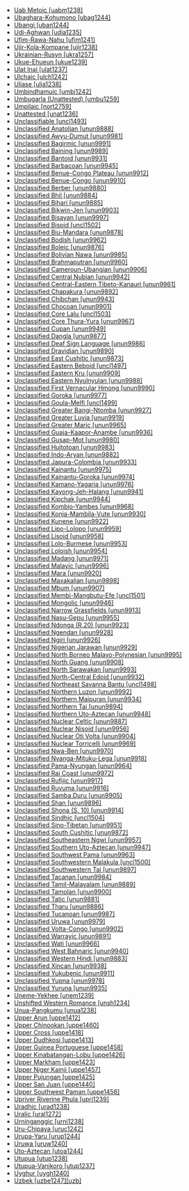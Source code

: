 - [Uab Metoic [uabm1238]](tree/aust1307/nucl1752/mala1545/cent2237/cent2245/timo1259/west2545/uabm1238/md.ini)
- [Ubaghara-Kohumono [ubag1244]](tree/atla1278/volt1241/benu1247/delt1251/uppe1418/cent2027/nort2790/ubag1244/md.ini)
- [Ubangi [uban1244]](tree/atla1278/volt1241/nort3149/came1255/uban1244/md.ini)
- [Udi-Aghwan [udia1235]](tree/nakh1245/dagh1238/lezg1248/udia1235/md.ini)
- [Ufim-Rawa-Nahu [ufim1241]](tree/nucl1709/fini1244/fini1245/gusa1245/ufim1241/md.ini)
- [Ujir-Kola-Kompane [ujir1238]](tree/aust1307/nucl1752/mala1545/cent2237/cent2245/aruu1241/ujir1238/md.ini)
- [Ukrainian-Rusyn [ukra1257]](tree/indo1319/balt1263/slav1255/east1426/ukra1257/md.ini)
- [Ukue-Ehueun [ukue1239]](tree/atla1278/volt1241/benu1247/akpe1249/edoi1239/nort3183/osse1244/ukue1239/md.ini)
- [Ulat Inai [ulat1237]](tree/aust1307/nucl1752/mala1545/cent2237/cent2245/cent2254/east2466/nunu1252/thre1238/amal1243/nort3221/ulat1237/md.ini)
- [Ulchaic [ulch1242]](tree/tung1282/east2366/orok1264/ulch1242/md.ini)
- [Uliase [ulia1238]](tree/aust1307/nucl1752/mala1545/cent2237/cent2245/cent2254/east2466/nunu1252/piru1243/east2752/sole1243/sera1270/ulia1238/md.ini)
- [Umbindhamuic [umbi1242]](tree/pama1250/pama1251/comp1236/nort3256/umbi1242/md.ini)
- [Umbugarla (Unattested) [umbu1259]](tree/unat1236/umbu1259/md.ini)
- [Umpilaic [nort2759]](tree/pama1250/pama1251/comp1236/nort3256/nort2759/md.ini)
- [Unattested [unat1236]](tree/unat1236/md.ini)
- [Unclassifiable [uncl1493]](tree/uncl1493/md.ini)
- [Unclassified Anatolian [unun9888]](tree/indo1319/anat1257/unun9888/md.ini)
- [Unclassified Awyu-Dumut [unun9981]](tree/nucl1709/cent2116/awyu1265/grea1275/awyu1263/unun9981/md.ini)
- [Unclassified Bagirmic [unun9991]](tree/cent2225/sara1341/sbbo1237/nucl1719/sara1349/bagi1248/unun9991/md.ini)
- [Unclassified Baining [unun9989]](tree/bain1263/unun9989/md.ini)
- [Unclassified Bantoid [unun9931]](tree/atla1278/volt1241/benu1247/bant1294/unun9931/md.ini)
- [Unclassified Barbacoan [unun9945]](tree/barb1265/unun9945/md.ini)
- [Unclassified Benue-Congo Plateau [unun9912]](tree/atla1278/volt1241/benu1247/benu1248/unun9912/md.ini)
- [Unclassified Benue-Congo [unun9910]](tree/atla1278/volt1241/benu1247/unun9910/md.ini)
- [Unclassified Berber [unun9880]](tree/afro1255/berb1260/unun9880/md.ini)
- [Unclassified Bhil [unun9884]](tree/indo1319/indo1320/indo1321/indo1322/subc1234/bhil1254/unun9884/md.ini)
- [Unclassified Bihari [unun9885]](tree/indo1319/indo1320/indo1321/biha1245/unun9885/md.ini)
- [Unclassified Bikwin-Jen [unun9903]](tree/atla1278/volt1241/nort3149/gura1261/cent2243/waja1258/bikw1235/unun9903/md.ini)
- [Unclassified Bisayan [unun9997]](tree/aust1307/nucl1752/mala1545/grea1284/cent2246/bisa1268/unun9997/md.ini)
- [Unclassified Bisoid [uncl1502]](tree/sino1245/burm1265/lolo1265/lolo1267/hani1249/biso1244/biso1241/uncl1502/md.ini)
- [Unclassified Biu-Mandara [unun9878]](tree/afro1255/chad1250/bium1280/unun9878/md.ini)
- [Unclassified Bodish [unun9962]](tree/sino1245/bodi1256/bodi1257/unun9962/md.ini)
- [Unclassified Boleic [unun9876]](tree/afro1255/chad1250/west2785/west2714/west2799/west2715/bole1261/unun9876/md.ini)
- [Unclassified Bolivian Nawa [unun9985]](tree/pano1259/pano1256/main1279/pano1257/boli1261/unun9985/md.ini)
- [Unclassified Brahmaputran [unun9960]](tree/sino1245/brah1260/unun9960/md.ini)
- [Unclassified Cameroun-Ubangian [unun9906]](tree/atla1278/volt1241/nort3149/came1255/unun9906/md.ini)
- [Unclassified Central Nubian [unun9942]](tree/nubi1251/west2781/cent2232/unun9942/md.ini)
- [Unclassified Central-Eastern Tibeto-Kanauri [unun9961]](tree/sino1245/bodi1256/tibe1275/east2777/cent2311/unun9961/md.ini)
- [Unclassified Chapakura [unun9892]](tree/chap1271/unun9892/md.ini)
- [Unclassified Chibchan [unun9943]](tree/chib1249/core1252/unun9943/md.ini)
- [Unclassified Chocoan [unun9901]](tree/choc1280/unun9901/md.ini)
- [Unclassified Core Lalu [uncl1503]](tree/sino1245/burm1265/lolo1265/lolo1267/nili1235/liso1234/nucl1734/lisu1252/lalu1234/lalo1240/grea1292/core1258/uncl1503/md.ini)
- [Unclassified Core Thura-Yura [unun9967]](tree/pama1250/aran1266/thur1253/core1260/unun9967/md.ini)
- [Unclassified Cupan [unun9949]](tree/utoa1244/nort2953/cali1246/cupa1239/unun9949/md.ini)
- [Unclassified Dangla [unun9877]](tree/afro1255/chad1250/east2632/east2633/east2709/dang1275/dang1276/unun9877/md.ini)
- [Unclassified Deaf Sign Language [unun9986]](tree/sign1238/deaf1237/unun9986/md.ini)
- [Unclassified Dravidian [unun9890]](tree/drav1251/unun9890/md.ini)
- [Unclassified East Cushitic [unun9873]](tree/afro1255/cush1243/east2699/unun9873/md.ini)
- [Unclassified Eastern Beboid [uncl1497]](tree/atla1278/volt1241/benu1247/bant1294/sout3152/bebo1243/east2730/uncl1497/md.ini)
- [Unclassified Eastern Kru [unun9909]](tree/atla1278/volt1241/krua1234/east2415/unun9909/md.ini)
- [Unclassified Eastern Nyulnyulan [unun9988]](tree/nyul1248/east2381/unun9988/md.ini)
- [Unclassified First Vernacular Hmong [unun9990]](tree/hmon1336/hmon1337/nucl1714/nucl1720/west2803/grea1295/chua1248/firs1234/unun9990/md.ini)
- [Unclassified Goroka [unun9977]](tree/nucl1709/kain1273/goro1272/unun9977/md.ini)
- [Unclassified Goula-Melfi [uncl1499]](tree/atla1278/volt1241/nort3149/buak1234/adam1257/goul1243/uncl1499/md.ini)
- [Unclassified Greater Bangi-Ntomba [unun9927]](tree/atla1278/volt1241/benu1247/bant1294/sout3152/narr1281/cent2260/grea1286/unun9927/md.ini)
- [Unclassified Greater Luyia [unun9919]](tree/atla1278/volt1241/benu1247/bant1294/sout3152/narr1281/east2731/nort3203/grea1289/grea1291/unun9919/md.ini)
- [Unclassified Greater Maric [unun9965]](tree/pama1250/grea1282/unun9965/md.ini)
- [Unclassified Guaja-Kaapor-Anambe [unun9936]](tree/tupi1275/mawe1252/awet1245/tupi1276/tupi1281/guaj1258/unun9936/md.ini)
- [Unclassified Gusap-Mot [unun9980]](tree/nucl1709/fini1244/fini1245/gusa1245/unun9980/md.ini)
- [Unclassified Huitotoan [unun9983]](tree/huit1251/unun9983/md.ini)
- [Unclassified Indo-Aryan [unun9882]](tree/indo1319/indo1320/indo1321/unun9882/md.ini)
- [Unclassified Japura-Colombia [unun9933]](tree/araw1281/nort2990/inla1264/japu1236/unun9933/md.ini)
- [Unclassified Kainantu [unun9975]](tree/nucl1709/kain1273/kain1274/unun9975/md.ini)
- [Unclassified Kainantu-Goroka [unun9974]](tree/nucl1709/kain1273/unun9974/md.ini)
- [Unclassified Kamano-Yagaria [unun9976]](tree/nucl1709/kain1273/goro1272/nucl1760/nucl1756/kama1374/unun9976/md.ini)
- [Unclassified Kayong-Jeh-Halang [unun9941]](tree/aust1305/bahn1264/nort3150/jehh1244/unun9941/md.ini)
- [Unclassified Kipchak [unun9944]](tree/turk1311/comm1245/oghu1246/oghu1243/kipc1239/unun9944/md.ini)
- [Unclassified Kombio-Yambes [unun9968]](tree/nucl1708/komb1276/komb1271/unun9968/md.ini)
- [Unclassified Konja-Mambila-Vute [unun9930]](tree/atla1278/volt1241/benu1247/bant1294/nort3168/mamb1309/niza1234/konj1251/unun9930/md.ini)
- [Unclassified Kunene [unun9922]](tree/atla1278/volt1241/benu1247/bant1294/sout3152/narr1281/cent2260/njil1234/sout3233/kune1234/unun9922/md.ini)
- [Unclassified Lipo-Lolopo [unun9959]](tree/sino1245/burm1265/lolo1265/lolo1267/nili1235/liso1234/lipo1243/unun9959/md.ini)
- [Unclassified Lisoid [unun9958]](tree/sino1245/burm1265/lolo1265/lolo1267/nili1235/liso1234/unun9958/md.ini)
- [Unclassified Lolo-Burmese [unun9953]](tree/sino1245/burm1265/lolo1265/unun9953/md.ini)
- [Unclassified Loloish [unun9954]](tree/sino1245/burm1265/lolo1265/lolo1267/unun9954/md.ini)
- [Unclassified Madang [unun9971]](tree/nucl1709/mada1298/unun9971/md.ini)
- [Unclassified Malayic [unun9996]](tree/aust1307/nucl1752/mala1545/mala1536/nort3170/mala1538/nucl1733/unun9996/md.ini)
- [Unclassified Mara [unun9920]](tree/atla1278/volt1241/benu1247/bant1294/sout3152/narr1281/east2731/nort3203/grea1289/east2750/nyan1318/unun9920/md.ini)
- [Unclassified Maxakalian [unun9898]](tree/nucl1710/maxa1246/unun9898/md.ini)
- [Unclassified Mbum [unun9907]](tree/atla1278/volt1241/nort3149/came1255/mbum1257/unun9907/md.ini)
- [Unclassified Membi-Mangbutu-Efe [uncl1501]](tree/cent2225/memb1239/uncl1501/md.ini)
- [Unclassified Mongolic [unun9946]](tree/mong1329/unun9946/md.ini)
- [Unclassified Narrow Grassfields [unun9913]](tree/atla1278/volt1241/benu1247/bant1294/sout3152/wide1239/narr1282/unun9913/md.ini)
- [Unclassified Nasu-Gepu [unun9955]](tree/sino1245/burm1265/lolo1265/lolo1267/nili1235/sout3212/niso1234/nucl1739/nasu1236/nesu1234/nasu1237/unun9955/md.ini)
- [Unclassified Ndonga (R.20) [unun9923]](tree/atla1278/volt1241/benu1247/bant1294/sout3152/narr1281/cent2260/njil1234/sout3233/kune1234/cimb1239/ndon1253/unun9923/md.ini)
- [Unclassified Ngendan [unun9928]](tree/atla1278/volt1241/benu1247/bant1294/sout3152/narr1281/abab1240/oldb1234/ngbe1239/ngen1255/unun9928/md.ini)
- [Unclassified Ngiri [unun9926]](tree/atla1278/volt1241/benu1247/bant1294/sout3152/narr1281/cent2260/grea1286/ngir1248/unun9926/md.ini)
- [Unclassified Nigerian Jarawan [unun9929]](tree/atla1278/volt1241/benu1247/bant1294/sout3152/jara1262/nige1254/unun9929/md.ini)
- [Unclassified North Borneo Malayo-Polynesian [unun9995]](tree/aust1307/nucl1752/mala1545/nort3253/unun9995/md.ini)
- [Unclassified North Guang [unun9908]](tree/atla1278/volt1241/kwav1236/nyoa1234/poto1254/tano1248/guan1278/nort3204/unun9908/md.ini)
- [Unclassified North Sarawakan [unun9993]](tree/aust1307/nucl1752/mala1545/nort3253/nort3171/unun9993/md.ini)
- [Unclassified North-Central Edoid [unun9932]](tree/atla1278/volt1241/benu1247/akpe1249/edoi1239/nort3182/unun9932/md.ini)
- [Unclassified Northeast Savanna Bantu [uncl1498]](tree/atla1278/volt1241/benu1247/bant1294/sout3152/narr1281/east2731/nort3203/uncl1498/md.ini)
- [Unclassified Northern Luzon [unun9992]](tree/aust1307/nucl1752/mala1545/nort3238/unun9992/md.ini)
- [Unclassified Northern Maipuran [unun9934]](tree/araw1281/nort2990/unun9934/md.ini)
- [Unclassified Northern Tai [unun9894]](tree/taik1256/kamt1241/beta1258/daic1237/nort3180/nort3189/unun9894/md.ini)
- [Unclassified Northern Uto-Aztecan [unun9948]](tree/utoa1244/nort2953/unun9948/md.ini)
- [Unclassified Nuclear Celtic [unun9887]](tree/indo1319/celt1248/nucl1715/unun9887/md.ini)
- [Unclassified Nuclear Nisoid [unun9956]](tree/sino1245/burm1265/lolo1265/lolo1267/nili1235/sout3212/niso1234/nucl1739/unun9956/md.ini)
- [Unclassified Nuclear Oti Volta [unun9904]](tree/atla1278/volt1241/nort3149/gura1261/cent2243/nort2777/bwam1248/otiv1239/nucl1743/unun9904/md.ini)
- [Unclassified Nuclear Torricelli [unun9969]](tree/nucl1708/unun9969/md.ini)
- [Unclassified Nwa-Ben [unun9970]](tree/mand1469/east2697/sout3140/nwab1239/unun9970/md.ini)
- [Unclassified Nyanga-Mituku-Lega [unun9918]](tree/atla1278/volt1241/benu1247/bant1294/sout3152/narr1281/east2731/nyan1317/unun9918/md.ini)
- [Unclassified Pama-Nyungan [unun9964]](tree/pama1250/unun9964/md.ini)
- [Unclassified Rai Coast [unun9972]](tree/nucl1709/mada1298/raic1241/unun9972/md.ini)
- [Unclassified Rufijic [unun9917]](tree/atla1278/volt1241/benu1247/bant1294/sout3152/narr1281/east2731/rufi1235/rufi1236/unun9917/md.ini)
- [Unclassified Ruvuma [unun9916]](tree/atla1278/volt1241/benu1247/bant1294/sout3152/narr1281/east2731/rufi1235/ruvu1234/unun9916/md.ini)
- [Unclassified Samba Duru [unun9905]](tree/atla1278/volt1241/nort3149/came1255/samb1322/samb1323/unun9905/md.ini)
- [Unclassified Shan [unun9896]](tree/taik1256/kamt1241/beta1258/daic1237/cent2251/wenm1239/sapa1255/sout3184/sout2743/shan1276/unun9896/md.ini)
- [Unclassified Shona (S. 10) [unun9914]](tree/atla1278/volt1241/benu1247/bant1294/sout3152/narr1281/east2731/shon1250/unun9914/md.ini)
- [Unclassified Sindhic [uncl1504]](tree/indo1319/indo1320/indo1321/indo1324/sind1278/sind1279/uncl1504/md.ini)
- [Unclassified Sino-Tibetan [unun9951]](tree/sino1245/unun9951/md.ini)
- [Unclassified South Cushitic [unun9872]](tree/afro1255/cush1243/sout3054/unun9872/md.ini)
- [Unclassified Southeastern Ngwi [unun9957]](tree/sino1245/burm1265/lolo1265/lolo1267/nili1235/sout3212/unun9957/md.ini)
- [Unclassified Southern Uto-Aztecan [unun9947]](tree/utoa1244/sout3136/unun9947/md.ini)
- [Unclassified Southwest Pama [unun9963]](tree/pama1250/pama1251/sout3141/unun9963/md.ini)
- [Unclassified Southwestern Malakula [uncl1500]](tree/aust1307/nucl1752/mala1545/cent2237/east2712/ocea1241/nort3195/cent2269/mala1539/west2871/peri1262/sout3240/uncl1500/md.ini)
- [Unclassified Southwestern Tai [unun9897]](tree/taik1256/kamt1241/beta1258/daic1237/cent2251/wenm1239/sapa1255/sout3184/unun9897/md.ini)
- [Unclassified Tacanan [unun9984]](tree/pano1259/taca1255/unun9984/md.ini)
- [Unclassified Tamil-Malayalam [unun9889]](tree/drav1251/sout3133/sout3138/tami1291/tami1292/tami1293/tami1294/tami1297/tami1298/unun9889/md.ini)
- [Unclassified Tamolan [unun9900]](tree/lowe1437/ramu1234/tamo1242/unun9900/md.ini)
- [Unclassified Tatic [unun9881]](tree/indo1319/indo1320/iran1269/cent2317/cent2318/nort3177/tati1243/tati1244/unun9881/md.ini)
- [Unclassified Tharu [unun9886]](tree/indo1319/indo1320/indo1321/biha1245/thar1284/unun9886/md.ini)
- [Unclassified Tucanoan [unun9987]](tree/tuca1253/unun9987/md.ini)
- [Unclassified Uruwa [unun9979]](tree/nucl1709/fini1244/fini1245/uruw1240/unun9979/md.ini)
- [Unclassified Volta-Congo [unun9902]](tree/atla1278/volt1241/unun9902/md.ini)
- [Unclassified Warrayic [unun9891]](tree/gunw1250/west2432/warr1259/unun9891/md.ini)
- [Unclassified Wati [unun9966]](tree/pama1250/dese1234/wati1241/unun9966/md.ini)
- [Unclassified West Bahnaric [unun9940]](tree/aust1305/bahn1264/west2399/unun9940/md.ini)
- [Unclassified Western Hindi [unun9883]](tree/indo1319/indo1320/indo1321/indo1322/subc1234/west2812/unun9883/md.ini)
- [Unclassified Xincan [unun9938]](tree/xinc1237/unun9938/md.ini)
- [Unclassified Yukubenic [unun9911]](tree/atla1278/volt1241/benu1247/benu1248/yuku1244/unun9911/md.ini)
- [Unclassified Yupna [unun9978]](tree/nucl1709/fini1244/fini1245/yupn1242/unun9978/md.ini)
- [Unclassified Yuruna [unun9935]](tree/tupi1275/yuru1262/unun9935/md.ini)
- [Uneme-Yekhee [unem1239]](tree/atla1278/volt1241/benu1247/akpe1249/edoi1239/nort3182/afen1234/unem1239/md.ini)
- [Unshifted Western Romance [unsh1234]](tree/indo1319/ital1284/lati1262/lati1263/impe1234/roma1334/ital1285/west2813/unsh1234/md.ini)
- [Unua-Pangkumu [unua1238]](tree/aust1307/nucl1752/mala1545/cent2237/east2712/ocea1241/nort3195/cent2269/mala1539/east2753/cent2315/unua1238/md.ini)
- [Upper Arun [uppe1412]](tree/sino1245/hima1249/maha1306/kira1253/east2719/uppe1412/md.ini)
- [Upper Chinookan [uppe1460]](tree/chin1490/uppe1460/md.ini)
- [Upper Cross [uppe1418]](tree/atla1278/volt1241/benu1247/delt1251/uppe1418/md.ini)
- [Upper Dudhkosi [uppe1413]](tree/sino1245/hima1249/maha1306/kira1253/west2424/uppe1413/md.ini)
- [Upper Guinea Portuguese [uppe1458]](tree/indo1319/ital1284/lati1262/lati1263/impe1234/roma1334/ital1285/west2813/shif1234/sout3183/west2838/gali1263/macr1272/uppe1458/md.ini)
- [Upper Kinabatangan-Lobu [uppe1426]](tree/aust1307/nucl1752/mala1545/nort3253/sout3154/grea1293/pait1248/uppe1426/md.ini)
- [Upper Markham [uppe1423]](tree/aust1307/nucl1752/mala1545/cent2237/east2712/ocea1241/west2818/nort3206/huon1245/mark1257/uppe1423/md.ini)
- [Upper Niger Kainji [uppe1457]](tree/atla1278/volt1241/benu1247/kain1275/kain1276/uppe1457/md.ini)
- [Upper Pujungan [uppe1425]](tree/aust1307/nucl1752/mala1545/nort3253/nort3171/keny1280/high1288/uppe1425/md.ini)
- [Upper San Juan [uppe1440]](tree/choc1280/embe1258/sanj1278/uppe1440/md.ini)
- [Upper Southwest Paman [uppe1456]](tree/pama1250/pama1251/sout3141/uppe1456/md.ini)
- [Upriver Riverine Phula [upri1239]](tree/sino1245/burm1265/lolo1265/lolo1267/nili1235/sout3212/rive1256/upri1239/md.ini)
- [Uradhic [urad1238]](tree/pama1250/pama1251/nort2758/urad1238/md.ini)
- [Uralic [ural1272]](tree/ural1272/md.ini)
- [Urninganggic [urni1238]](tree/giim1238/urni1238/md.ini)
- [Uru-Chipaya [uruc1242]](tree/uruc1242/md.ini)
- [Urupa-Yaru [urup1244]](tree/chap1271/more1263/wari1269/urup1244/md.ini)
- [Uruwa [uruw1240]](tree/nucl1709/fini1244/fini1245/uruw1240/md.ini)
- [Uto-Aztecan [utoa1244]](tree/utoa1244/md.ini)
- [Utupua [utup1238]](tree/aust1307/nucl1752/mala1545/cent2237/east2712/ocea1241/temo1244/utup1237/utup1238/md.ini)
- [Utupua-Vanikoro [utup1237]](tree/aust1307/nucl1752/mala1545/cent2237/east2712/ocea1241/temo1244/utup1237/md.ini)
- [Uyghur [uygh1240]](tree/turk1311/comm1245/oghu1246/uygh1240/md.ini)
- [Uzbek [uzbe1247][uzb]](tree/turk1311/comm1245/oghu1246/oghu1243/uzbe1247/md.ini)
